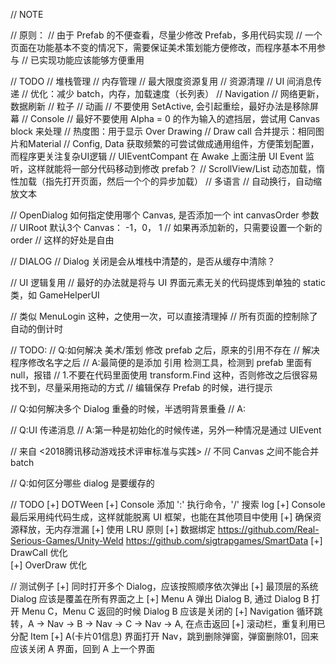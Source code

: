 // NOTE

// 原则：
// 由于 Prefab 的不便查看，尽量少修改 Prefab，多用代码实现
// 一个页面在功能基本不变的情况下，需要保证美术策划能方便修改，而程序基本不用参与
// 已实现功能应该能够方便重用

// TODO
// 堆栈管理
// 内存管理
// 最大限度资源复用
// 资源清理
// UI 间消息传递
// 优化：减少 batch，内存，加载速度（长列表）
// Navigation
// 网络更新，数据刷新
// 粒子
// 动画
// 不要使用 SetActive, 会引起重绘，最好办法是移除屏幕
// Console
// 最好不要使用 Alpha = 0 的作为输入的遮挡层，尝试用 Canvas block 来处理
// 热度图：用于显示 Over Drawing
// Draw call 合并提示：相同图片和Material
// Config, Data 获取频繁的可尝试做成通用组件，方便策划配置，而程序更关注复杂UI逻辑
// UIEventCompant 在 Awake 上面注册 UI Event 监听，这样就能将一部分代码移动到修改 prefab？
// ScrollView/List 动态加载，惰性加载（指先打开页面，然后一个个的异步加载）
// 多语言
// 自动换行，自动缩放文本

// OpenDialog 如何指定使用哪个 Canvas, 是否添加一个 int canvasOrder 参数
// UIRoot 默认3个 Canvas： -1，0， 1
// 如果再添加新的，只需要设置一个新的 order
// 这样的好处是自由

// DIALOG
// Dialog 关闭是会从堆栈中清楚的，是否从缓存中清除？

// UI 逻辑复用
// 最好的办法就是将与 UI 界面元素无关的代码提炼到单独的 static 类，如 GameHelperUI

// 类似 MenuLogin 这种，之使用一次，可以直接清理掉
// 所有页面的控制除了自动的倒计时

// TODO:
// Q:如何解决 美术/策划 修改 prefab 之后，原来的引用不存在
// 解决程序修改名字之后
// A:最简便的是添加 引用 检测工具，检测到 prefab 里面有 null，报错
// 1.不要在代码里面使用 transform.Find 这种，否则修改之后很容易找不到，尽量采用拖动的方式
// 编辑保存 Prefab 的时候，进行提示

// Q:如何解决多个 Dialog 重叠的时候，半透明背景重叠
// A:

// Q:UI 传递消息
// A:第一种是初始化的时候传递，另外一种情况是通过 UIEvent

// 来自 <2018腾讯移动游戏技术评审标准与实践>
// 不同 Canvas 之间不能合并 batch

// Q:如何区分哪些 dialog 是要缓存的


// TODO
[+] DOTWeen
[+] Console 添加 ':' 执行命令，'/' 搜索 log
[+] Console 最后采用纯代码生成，这样就能脱离 UI 框架，也能在其他项目中使用
[+] 确保资源释放，无内存泄漏
[+] 使用 LRU 原则
[+] 数据绑定
https://github.com/Real-Serious-Games/Unity-Weld
https://github.com/sigtrapgames/SmartData
[+] DrawCall 优化  
[+] OverDraw 优化  


// 测试例子
[+] 同时打开多个 Dialog，应该按照顺序依次弹出
[+] 最顶层的系统 Dialog 应该是覆盖在所有界面之上
[+] Menu A 弹出 Dialog B, 通过 Dialog B 打开 Menu C，Menu C 返回的时候 Dialog B 应该是关闭的
[+] Navigation 循环跳转，A -> Nav -> B -> Nav -> C -> Nav -> A, 在点击返回
[+] 滚动栏，重复利用已分配 Item
[+] A(卡片01信息) 界面打开 Nav，跳到删除弹窗，弹窗删除01，回来应该关闭 A 界面，回到 A 上一个界面